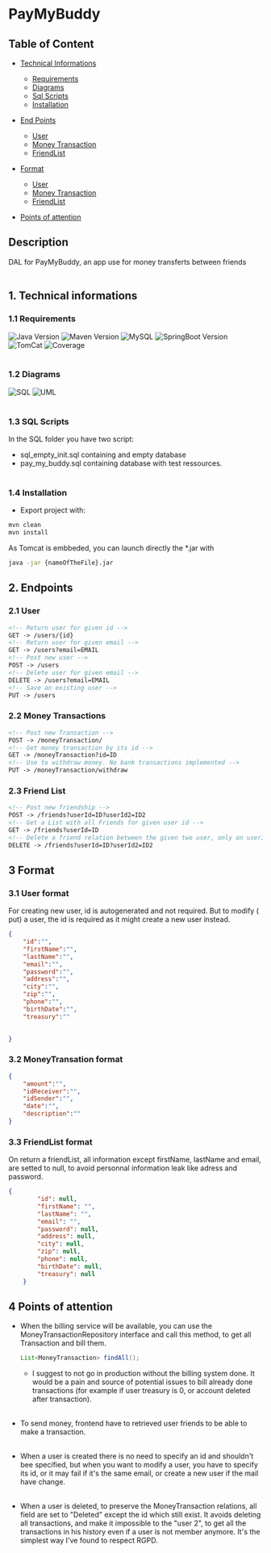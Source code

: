 # PayMyBuddy

## Table of Content

* [Technical Informations](#1-technical-informations)
    * [Requirements](#11-requirements)
    * [Diagrams](#12-diagrams)
    * [Sql Scripts](#13-sql-scripts)
    * [Installation](#14-installation)

* [End Points](#2-endpoints)
    * [User](#21-user)
    * [Money Transaction](#22-money-transactions)
    * [FriendList](#23-friend-list)

* [Format](#3-format)
    * [User](#31-user-format)
    * [Money Transaction](#32-moneytransation-format)
    * [FriendList](#33-friendlist-format)

* [Points of attention](#4-points-of-attention)

## Description

DAL for PayMyBuddy, an app use for money transferts between friends
</br>
</br>

## 1. Technical informations

### 1.1 Requirements

![Java Version](https://img.shields.io/badge/Java-11.0-red)
![Maven Version](https://img.shields.io/badge/Maven-3.6.3-blue)
![MySQL](https://img.shields.io/badge/MySQL-8.0.21-cyan)
![SpringBoot Version](https://img.shields.io/badge/Spring%20Boot-2.4.1-brightgreen)
![TomCat](https://img.shields.io/badge/TomCat:8080-9.0.41-brightgreen)
![Coverage](https://img.shields.io/badge/Coverage%20with%20IT-95%25-green)
</br>
</br>

### 1.2 Diagrams

![SQL](diagrams/diag.png)
![UML](diagrams/uml.PNG)
</br>
</br>

### 1.3 SQL Scripts

In the SQL folder you have two script:

* sql_empty_init.sql containing and empty database
* pay_my_buddy.sql containing database with test ressources.
  </br>
  </br>

### 1.4 Installation

* Export project with:

```bash
mvn clean
mvn install
```

As Tomcat is embbeded, you can launch directly the *.jar with

```bash
java -jar {nameOfTheFile}.jar
```

## 2. Endpoints

### 2.1 User

```html
<!-- Return user for given id -->
GET -> /users/{id}
<!-- Return user for given email -->
GET -> /users?email=EMAIL
<!-- Post new user -->
POST -> /users
<!-- Delete user for given email -->
DELETE -> /users?email=EMAIL
<!-- Save an existing user -->
PUT -> /users
```

### 2.2 Money Transactions

```html
<!-- Post new Transaction -->
POST -> /moneyTransaction/
<!-- Get money transaction by its id -->
GET -> /moneyTransaction?id=ID
<!-- Use to withdraw money. No bank transactions implemented -->
PUT -> /moneyTransaction/withdraw
```

### 2.3 Friend List

```html
<!-- Post new friendship -->
POST -> /friends?userId=ID?userId2=ID2
<!-- Get a List with all Friends for given user id -->
GET -> /friends?userId=ID
<!-- Delete a friend relation between the given two user, only on userID side. -->
DELETE -> /friends?userId=ID?userId2=ID2
```

## 3 Format

### 3.1 User format

For creating new user, id is autogenerated and not required. But to modify ( put) a user, the id is
required as it might create a new user instead.

```json
{
    "id":"",
    "firstName":"",
    "lastName":"",
    "email":"",
    "password":"",
    "address":"",
    "city":"",
    "zip":"",
    "phone":"",
    "birthDate":"",
    "treasury":""

      
}
```

### 3.2 MoneyTransation format

```json
{
    "amount":"",
    "idReceiver":"",
    "idSender":"",
    "date":"",
    "description":""      
}
```

### 3.3 FriendList format

On return a friendList, all information except firstName, lastName and email, are setted to null, to
avoid personnal information leak like adress and password.

```json
{
        "id": null,
        "firstName": "",
        "lastName": "",
        "email": "",
        "password": null,
        "address": null,
        "city": null,
        "zip": null,
        "phone": null,
        "birthDate": null,
        "treasury": null
    }
```

## 4 Points of attention

* When the billing service will be available, you can use the MoneyTransactionRepository interface
  and call this method, to get all Transaction and bill them.
  ```Java
  List<MoneyTransaction> findAll();
  ```
    * I suggest to not go in production without the billing system done. It would be a pain and
      source of potential issues to bill already done transactions (for example if user treasury is
      0, or account deleted after transaction).</br></br>
* To send money, frontend have to retrieved user friends to be able to make a transaction.</br></br>
* When a user is created there is no need to specify an id and shouldn't bee specified, but when you
  want to modify a user, you have to specify its id, or it may fail if it's the same email, or
  create a new user if the mail have change.</br></br>

* When a user is deleted, to preserve the MoneyTransaction relations, all field are set to
  "Deleted" except the id which still exist. It avoids deleting all transactions, and make it
  impossible to the "user 2", to get all the transactions in his history even if a user is not
  member anymore. It's the simplest way I've found to respect RGPD.

